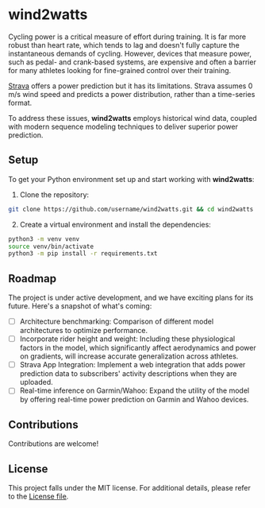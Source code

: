 
# wind2watts
 Cycling power is a critical measure of effort during training. It is far more robust than heart rate, which tends to lag and doesn't fully capture the instantaneous demands of cycling. However, devices that measure power, such as pedal- and crank-based systems, are expensive and often a barrier for many athletes looking for fine-grained control over their training.

[Strava](https://strava.com) offers a power prediction but it has its limitations. Strava assumes 0 m/s wind speed and predicts a power distribution, rather than a time-series format.

To address these issues, **wind2watts** employs historical wind data, coupled with modern sequence modeling techniques to deliver superior power prediction.


## Setup

To get your Python environment set up and start working with **wind2watts**:

1. Clone the repository:
```bash
git clone https://github.com/username/wind2watts.git && cd wind2watts
```

2. Create a virtual environment and install the dependencies:
```bash
python3 -m venv venv
source venv/bin/activate
python3 -m pip install -r requirements.txt
```

## Roadmap

The project is under active development, and we have exciting plans for its future. Here's a snapshot of what's coming:

- [ ] Architecture benchmarking: Comparison of different model architectures to optimize performance.
- [ ] Incorporate rider height and weight: Including these physiological factors in the model, which significantly affect aerodynamics and power on gradients, will increase accurate generalization across athletes.
- [ ] Strava App Integration: Implement a web integration that adds power prediction data to subscribers' activity descriptions when they are uploaded.
- [ ] Real-time inference on Garmin/Wahoo: Expand the utility of the model by offering real-time power prediction on Garmin and Wahoo devices.

## Contributions

Contributions are welcome!

## License

This project falls under the MIT license. For additional details, please refer to the [License file](LICENSE.md).